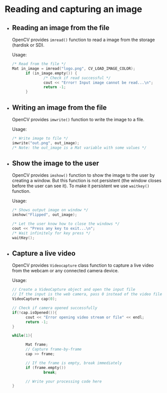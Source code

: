 # Reading and capturing an image
- ## Reading an image from the file 
  OpenCV provides `imread()`  function to read a image from the storage (hardisk or SD).
  
  Usage: 
  ```c
  /* Read from the file */
  Mat in_image = imread("logo.png", CV_LOAD_IMAGE_COLOR);
        if (in_image.empty()) { 
                /* Check if read successful */
                cout << "Error! Input image cannot be read...\n";
                return -1;
        }
  ```
- ## Writing an image from the file 
  OpenCV provides `imwrite()` function to write the image to a file.
  
  Usage: 
  ```c
  /* Write image to file */
  imwrite("out.png", out_image); 
  /* Note: the out_image is a Mat variable with some values */
  ```
- ## Show the image to the user
  OpenCV provides `imshow()` function to show the image to the user by creating a window. But this function is not persistent (the window closes before the user can see it). To make it persistent we use `waitkey()` function.
  
  Usage: 
  ```c
  /* Shows output image on window */
  imshow("Flipped", out_image); 
  
  /* Let the user know how to close the windows */
  cout << "Press any key to exit...\n";
  /* Wait infinitely for key press */
  waitKey(); 
  ```
- ## Capture a live video 
  OpenCV provides `Videocapture` class function to capture a live video from 
  the webcam or any connected camera device. 
  
  
  Usage: 
  ```c
  // Create a VideoCapture object and open the input file
  // If the input is the web camera, pass 0 instead of the video file name
  VideoCapture cap(0); 
  
  // Check if camera opened successfully
  if(!cap.isOpened()){
        cout << "Error opening video stream or file" << endl;
        return -1;
  }
  
  while(1){
  
        Mat frame;
        // Capture frame-by-frame
        cap >> frame;
  
        // If the frame is empty, break immediately
        if (frame.empty())
                break;
  
        // Write your processing code here 
  }
  ```